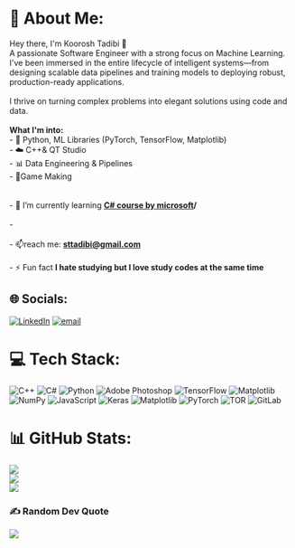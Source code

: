 # 💫 About Me:
Hey there, I'm Koorosh Tadibi 👋<br> A passionate Software Engineer with a strong focus on Machine Learning. I've been immersed in the entire lifecycle of intelligent systems—from designing scalable data pipelines and training models to deploying robust, production-ready applications.<br><br>I thrive on turning complex problems into elegant solutions using code and data.<br><br>**What I'm into:**<br>- 🐍 Python, ML Libraries (PyTorch, TensorFlow, Matplotlib)<br>- ☁️ C++& QT Studio<br>- 📊 Data Engineering & Pipelines<br>- 🧊Game Making<br><br><br>- 🌱 I’m currently learning **[C# course by microsoft](https://www.freecodecamp.org/learn/foundational-c-sharp-with-microsoft)/**<br><br>- <br><br>- 📫reach me: **sttadibi@gmail.com**<br><br>- ⚡ Fun fact **I hate studying but I love study codes at the same time**<br>


## 🌐 Socials:
[![LinkedIn](https://img.shields.io/badge/LinkedIn-%230077B5.svg?logo=linkedin&logoColor=white)](https://linkedin.com/in/koorosh-tadibi-b48057227) [![email](https://img.shields.io/badge/Email-D14836?logo=gmail&logoColor=white)](mailto:sttadibi) 

# 💻 Tech Stack:
![C++](https://img.shields.io/badge/c++-%2300599C.svg?style=for-the-badge&logo=c%2B%2B&logoColor=white) ![C#](https://img.shields.io/badge/c%23-%23239120.svg?style=for-the-badge&logo=csharp&logoColor=white) ![Python](https://img.shields.io/badge/python-3670A0?style=for-the-badge&logo=python&logoColor=ffdd54) ![Adobe Photoshop](https://img.shields.io/badge/adobe%20photoshop-%2331A8FF.svg?style=for-the-badge&logo=adobe%20photoshop&logoColor=white) ![TensorFlow](https://img.shields.io/badge/TensorFlow-%23FF6F00.svg?style=for-the-badge&logo=TensorFlow&logoColor=white) ![Matplotlib](https://img.shields.io/badge/Matplotlib-%23ffffff.svg?style=for-the-badge&logo=Matplotlib&logoColor=black) ![NumPy](https://img.shields.io/badge/numpy-%23013243.svg?style=for-the-badge&logo=numpy&logoColor=white) ![JavaScript](https://img.shields.io/badge/javascript-%23323330.svg?style=for-the-badge&logo=javascript&logoColor=%23F7DF1E) ![Keras](https://img.shields.io/badge/Keras-%23D00000.svg?style=for-the-badge&logo=Keras&logoColor=white) ![Matplotlib](https://img.shields.io/badge/Matplotlib-%23ffffff.svg?style=for-the-badge&logo=Matplotlib&logoColor=black) ![PyTorch](https://img.shields.io/badge/PyTorch-%23EE4C2C.svg?style=for-the-badge&logo=PyTorch&logoColor=white) ![TOR](https://img.shields.io/badge/tor-%237E4798.svg?style=for-the-badge&logo=tor-project&logoColor=white) ![GitLab](https://img.shields.io/badge/gitlab-%23181717.svg?style=for-the-badge&logo=gitlab&logoColor=white)
# 📊 GitHub Stats:
![](https://github-readme-stats.vercel.app/api?username=KFHDev83&theme=dark&hide_border=false&include_all_commits=false&count_private=false)<br/>
![](https://nirzak-streak-stats.vercel.app/?user=KFHDev83&theme=dark&hide_border=false)<br/>
![](https://github-readme-stats.vercel.app/api/top-langs/?username=KFHDev83&theme=dark&hide_border=false&include_all_commits=false&count_private=false&layout=compact)


### ✍️ Random Dev Quote
![](https://quotes-github-readme.vercel.app/api?type=horizontal&theme=radical)

<!-- Proudly created with GPRM ( https://gprm.itsvg.in ) -->
